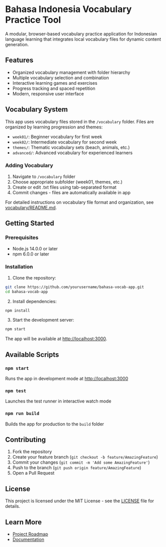 # Bahasa Indonesia Vocabulary Practice Tool

A modular, browser-based vocabulary practice application for Indonesian language learning that integrates local vocabulary files for dynamic content generation.

## Features

- Organized vocabulary management with folder hierarchy
- Multiple vocabulary selection and combination
- Interactive learning games and exercises
- Progress tracking and spaced repetition
- Modern, responsive user interface

## Vocabulary System

This app uses vocabulary files stored in the `/vocabulary` folder. Files are organized by learning progression and themes:

- `week01/`: Beginner vocabulary for first week
- `week02/`: Intermediate vocabulary for second week
- `themes/`: Thematic vocabulary sets (beach, animals, etc.)
- `advanced/`: Advanced vocabulary for experienced learners

### Adding Vocabulary
1. Navigate to `/vocabulary` folder
2. Choose appropriate subfolder (week01, themes, etc.)
3. Create or edit .txt files using tab-separated format
4. Commit changes - files are automatically available in app

For detailed instructions on vocabulary file format and organization, see [vocabulary/README.md](vocabulary/README.md).

## Getting Started

### Prerequisites
- Node.js 14.0.0 or later
- npm 6.0.0 or later

### Installation

1. Clone the repository:
```bash
git clone https://github.com/yourusername/bahasa-vocab-app.git
cd bahasa-vocab-app
```

2. Install dependencies:
```bash
npm install
```

3. Start the development server:
```bash
npm start
```

The app will be available at [http://localhost:3000](http://localhost:3000).

## Available Scripts

### `npm start`
Runs the app in development mode at [http://localhost:3000](http://localhost:3000)

### `npm test`
Launches the test runner in interactive watch mode

### `npm run build`
Builds the app for production to the `build` folder

## Contributing

1. Fork the repository
2. Create your feature branch (`git checkout -b feature/AmazingFeature`)
3. Commit your changes (`git commit -m 'Add some AmazingFeature'`)
4. Push to the branch (`git push origin feature/AmazingFeature`)
5. Open a Pull Request

## License

This project is licensed under the MIT License - see the [LICENSE](LICENSE) file for details.

## Learn More

- [Project Roadmap](ROADMAP.md)
- [Documentation](docs/)
